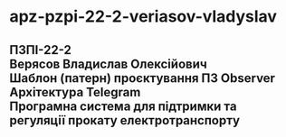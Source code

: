 # apz-pzpi-22-2-veriasov-vladyslav  
ПЗПІ-22-2  
Верясов Владислав Олексійович  
Шаблон (патерн) проєктування ПЗ Observer  
Архітектура Telegram  
Програмна система для підтримки та регуляції прокату електротранспорту  
---  
